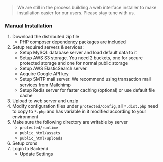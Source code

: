 > We are still in the process building a web interface installer to make installation easier for our users. Please stay tune with us.


### Manual Installation
1. Download the distributed zip file
    * PHP composer dependency packages are included
2. Setup required servers & services:
    * Setup MySQL database server and load default data to it
    * Setup AWS S3 storage. You need 2 buckets, one for secure protected storage and one for normal public storage
    * Setup AWS ElasticSearch server. 
    * Acquire Google API key
    * Setup SMTP mail server. We recommend using transaction mail services from Mailchimp
    * Setup Redis server for faster caching (optional) or use default file cache
3. Upload to web server and unzip
4. Modify configuration files under `protected/config`, all `*.dist.php` need to copy to `*.php` and has variable in it modified according to your environment
5. Make sure the following directory are writable by server
    * `protected/runtime`
    * `public_html/assets`
    * `public_html/uploads`
6. Setup crons
7. Login to Backend
    * Update Settings
